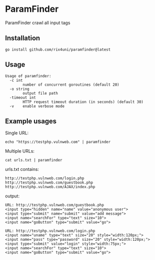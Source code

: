 # ParamFinder

ParamFinder crawl all input tags

## Installation
```
go install github.com/rix4uni/paramfinder@latest
```

## Usage
```
Usage of paramfinder:
  -c int
        number of concurrent goroutines (default 20)
  -o string
        output file path
  -timeout int
        HTTP request timeout duration (in seconds) (default 30)
  -v    enable verbose mode
```

## Example usages

Single URL:
```
echo "https://testphp.vulnweb.com" | paramfinder
```

Multiple URLs:
```
cat urls.txt | paramfinder
```

urls.txt contains:
```
http://testphp.vulnweb.com/login.php
http://testphp.vulnweb.com/guestbook.php
http://testphp.vulnweb.com/AJAX/index.php
```

output:
```
URL: http://testphp.vulnweb.com/guestbook.php
<input type="hidden" name="name" value="anonymous user">
<input type="submit" name="submit" value="add message">
<input name="searchFor" type="text" size="10">
<input name="goButton" type="submit" value="go">

URL: http://testphp.vulnweb.com/login.php
<input name="uname" type="text" size="20" style="width:120px;">
<input name="pass" type="password" size="20" style="width:120px;">
<input type="submit" value="login" style="width:75px;">
<input name="searchFor" type="text" size="10">
<input name="goButton" type="submit" value="go">
```
